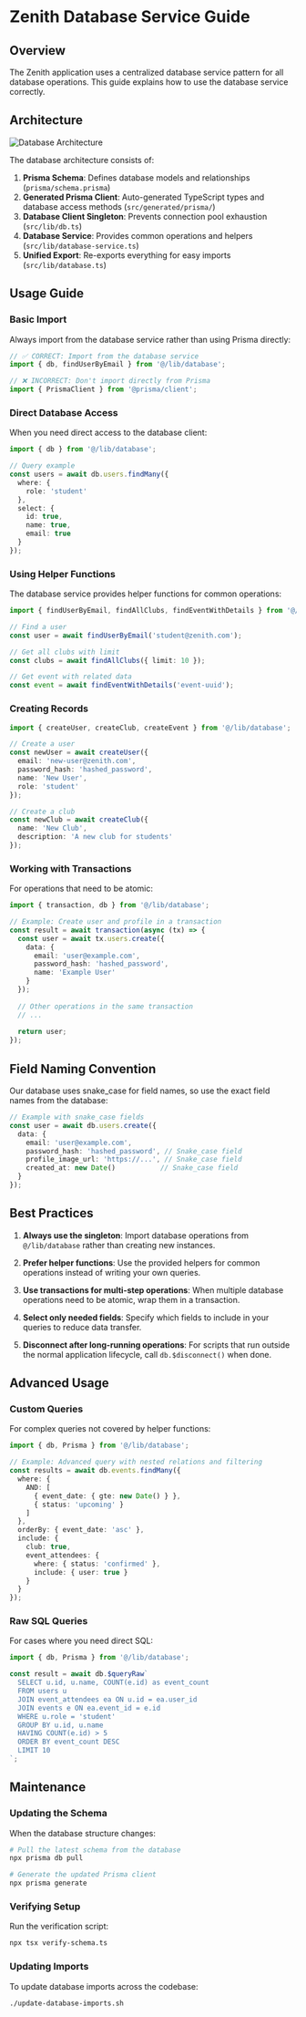 # Zenith Database Service Guide

## Overview

The Zenith application uses a centralized database service pattern for all database operations. This guide explains how to use the database service correctly.

## Architecture

![Database Architecture](https://via.placeholder.com/800x400?text=Zenith+Database+Architecture)

The database architecture consists of:

1. **Prisma Schema**: Defines database models and relationships (`prisma/schema.prisma`)
2. **Generated Prisma Client**: Auto-generated TypeScript types and database access methods (`src/generated/prisma/`)
3. **Database Client Singleton**: Prevents connection pool exhaustion (`src/lib/db.ts`)
4. **Database Service**: Provides common operations and helpers (`src/lib/database-service.ts`)
5. **Unified Export**: Re-exports everything for easy imports (`src/lib/database.ts`)

## Usage Guide

### Basic Import

Always import from the database service rather than using Prisma directly:

```typescript
// ✅ CORRECT: Import from the database service
import { db, findUserByEmail } from '@/lib/database';

// ❌ INCORRECT: Don't import directly from Prisma
import { PrismaClient } from '@prisma/client';
```

### Direct Database Access

When you need direct access to the database client:

```typescript
import { db } from '@/lib/database';

// Query example
const users = await db.users.findMany({
  where: {
    role: 'student'
  },
  select: {
    id: true,
    name: true,
    email: true
  }
});
```

### Using Helper Functions

The database service provides helper functions for common operations:

```typescript
import { findUserByEmail, findAllClubs, findEventWithDetails } from '@/lib/database';

// Find a user
const user = await findUserByEmail('student@zenith.com');

// Get all clubs with limit
const clubs = await findAllClubs({ limit: 10 });

// Get event with related data
const event = await findEventWithDetails('event-uuid');
```

### Creating Records

```typescript
import { createUser, createClub, createEvent } from '@/lib/database';

// Create a user
const newUser = await createUser({
  email: 'new-user@zenith.com',
  password_hash: 'hashed_password',
  name: 'New User',
  role: 'student'
});

// Create a club
const newClub = await createClub({
  name: 'New Club',
  description: 'A new club for students'
});
```

### Working with Transactions

For operations that need to be atomic:

```typescript
import { transaction, db } from '@/lib/database';

// Example: Create user and profile in a transaction
const result = await transaction(async (tx) => {
  const user = await tx.users.create({
    data: {
      email: 'user@example.com',
      password_hash: 'hashed_password',
      name: 'Example User'
    }
  });
  
  // Other operations in the same transaction
  // ...
  
  return user;
});
```

## Field Naming Convention

Our database uses snake_case for field names, so use the exact field names from the database:

```typescript
// Example with snake_case fields
const user = await db.users.create({
  data: {
    email: 'user@example.com',
    password_hash: 'hashed_password', // Snake_case field
    profile_image_url: 'https://...', // Snake_case field
    created_at: new Date()           // Snake_case field
  }
});
```

## Best Practices

1. **Always use the singleton**: Import database operations from `@/lib/database` rather than creating new instances.

2. **Prefer helper functions**: Use the provided helpers for common operations instead of writing your own queries.

3. **Use transactions for multi-step operations**: When multiple database operations need to be atomic, wrap them in a transaction.

4. **Select only needed fields**: Specify which fields to include in your queries to reduce data transfer.

5. **Disconnect after long-running operations**: For scripts that run outside the normal application lifecycle, call `db.$disconnect()` when done.

## Advanced Usage

### Custom Queries

For complex queries not covered by helper functions:

```typescript
import { db, Prisma } from '@/lib/database';

// Example: Advanced query with nested relations and filtering
const results = await db.events.findMany({
  where: {
    AND: [
      { event_date: { gte: new Date() } },
      { status: 'upcoming' }
    ]
  },
  orderBy: { event_date: 'asc' },
  include: {
    club: true,
    event_attendees: {
      where: { status: 'confirmed' },
      include: { user: true }
    }
  }
});
```

### Raw SQL Queries

For cases where you need direct SQL:

```typescript
import { db, Prisma } from '@/lib/database';

const result = await db.$queryRaw`
  SELECT u.id, u.name, COUNT(e.id) as event_count
  FROM users u
  JOIN event_attendees ea ON u.id = ea.user_id
  JOIN events e ON ea.event_id = e.id
  WHERE u.role = 'student'
  GROUP BY u.id, u.name
  HAVING COUNT(e.id) > 5
  ORDER BY event_count DESC
  LIMIT 10
`;
```

## Maintenance

### Updating the Schema

When the database structure changes:

```bash
# Pull the latest schema from the database
npx prisma db pull

# Generate the updated Prisma client
npx prisma generate
```

### Verifying Setup

Run the verification script:

```bash
npx tsx verify-schema.ts
```

### Updating Imports

To update database imports across the codebase:

```bash
./update-database-imports.sh
```
